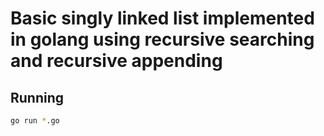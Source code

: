 # Basic singly linked list implemented in golang using recursive searching and recursive appending

## Running

```bash
go run *.go
```

